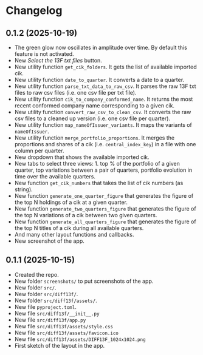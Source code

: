 # Changelog

## 0.1.2 (2025-10-19)

- The green glow now oscillates in amplitude over time. By default this feature is not activated.
- New *Select the 13F txt files* button.
- New utility function `get_cik_folders`. It gets the list of available imported cik.
- New utility function `date_to_quarter`. It converts a date to a quarter.
- New utility function `parse_txt_data_to_raw_csv`. It parses the raw 13F txt files to raw csv files (i.e. one csv file per txt file).
- New utility function `cik_to_company_conformed_name`. It returns the most recent conformed company name corresponding to a given cik.
- New utility function `convert_raw_csv_to_clean_csv`. It converts the raw csv files to a cleaned up version (i.e. one csv file per quarter).
- New utility function `map_nameOfIssuer_variants`. It maps the variants of `nameOfIssuer`.
- New utility function `merge_portfolio_proportions`. It merges the proportions and shares of a cik (i.e. `central_index_key`) in a file with one column per quarter.
- New dropdown that shows the available imported cik.
- New tabs to select three views: 1. top % of the portfolio of a given quarter, top variations between a pair of quarters, portfolio evolution in time over the available quarters.
- New function `get_cik_numbers` that takes the list of cik numbers (as string).
- New function `generate_one_quarter_figure` that generates the figure of the top N holdings of a cik at a given quarter.
- New function `generate_two_quarters_figure` that generates the figure of the top N variations of a cik between two given quarters.
- New function `generate_all_quarters_figure` that generates the figure of the top N titles of a cik during all available quarters.
- And many other layout functions and callbacks.
- New screenshot of the app.

## 0.1.1 (2025-10-15)

- Created the repo.
- New folder `screenshots/` to put screenshots of the app.
- New folder `src/`.
- New folder `src/diff13f/`.
- New folder `src/diff13f/assets/`.
- New file `pyproject.toml`.
- New file `src/diff13f/__init__.py`
- New file `src/diff13f/app.py`
- New file `src/diff13f/assets/style.css`
- New file `src/diff13f/assets/favicon.ico`
- New file `src/diff13f/assets/DIFF13F_1024x1024.png`
- First sketch of the layout in the app.

